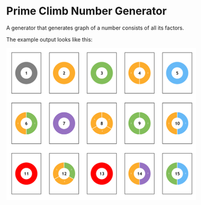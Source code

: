# Prime Climb Number Generator

A generator that generates graph of a number consists of all its factors.

The example output looks like this:

![Generated Numbers from 1 to 15](resources/1-15.svg)

